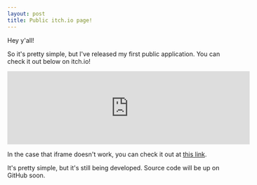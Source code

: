 ```yaml
---
layout: post
title: Public itch.io page!
---
```


Hey y'all!

So it's pretty simple, but I've released my first public application. You can check it out below on itch.io!

<iframe frameborder="0" src="https://itch.io/embed/422120?bg_color=222&amp;fg_color=fff&amp;link_color=bc5bfa&amp;border_color=191919" width="552" height="167"></iframe>

In the case that iframe doesn't work, you can check it out at [this link](https://dynamicdonkey.itch.io/knights-of-the-hot-choc-dice-roller).

It's pretty simple, but it's still being developed. Source code will be up on GitHub soon.